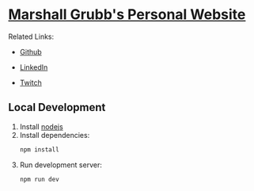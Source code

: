 # [Marshall Grubb's Personal Website](https://marshallgrubb.com)

Related Links:

* [Github](https://www.github.com/Evernight27)

* [LinkedIn](https://www.linkedin.com/in/marshall-grubb-7a5601242/)

* [Twitch](https://www.twitch.tv/Evernight27)

## Local Development

1. Install [nodejs](https://nodejs.org)
2. Install dependencies:
    ```sh
    npm install
    ```
3. Run development server:
    ```sh
    npm run dev
    ```
